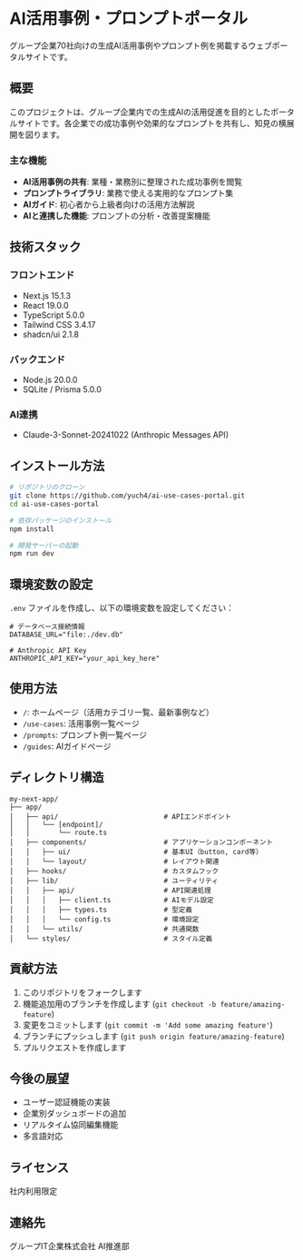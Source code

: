 # AI活用事例・プロンプトポータル

グループ企業70社向けの生成AI活用事例やプロンプト例を掲載するウェブポータルサイトです。

## 概要

このプロジェクトは、グループ企業内での生成AIの活用促進を目的としたポータルサイトです。各企業での成功事例や効果的なプロンプトを共有し、知見の横展開を図ります。

### 主な機能

- **AI活用事例の共有**: 業種・業務別に整理された成功事例を閲覧
- **プロンプトライブラリ**: 業務で使える実用的なプロンプト集
- **AIガイド**: 初心者から上級者向けの活用方法解説
- **AIと連携した機能**: プロンプトの分析・改善提案機能

## 技術スタック

### フロントエンド
- Next.js 15.1.3
- React 19.0.0
- TypeScript 5.0.0
- Tailwind CSS 3.4.17
- shadcn/ui 2.1.8

### バックエンド
- Node.js 20.0.0
- SQLite / Prisma 5.0.0

### AI連携
- Claude-3-Sonnet-20241022 (Anthropic Messages API)

## インストール方法

```bash
# リポジトリのクローン
git clone https://github.com/yuch4/ai-use-cases-portal.git
cd ai-use-cases-portal

# 依存パッケージのインストール
npm install

# 開発サーバーの起動
npm run dev
```

## 環境変数の設定

`.env` ファイルを作成し、以下の環境変数を設定してください：

```
# データベース接続情報
DATABASE_URL="file:./dev.db"

# Anthropic API Key
ANTHROPIC_API_KEY="your_api_key_here"
```

## 使用方法

- `/`: ホームページ（活用カテゴリ一覧、最新事例など）
- `/use-cases`: 活用事例一覧ページ
- `/prompts`: プロンプト例一覧ページ
- `/guides`: AIガイドページ

## ディレクトリ構造

```
my-next-app/
├── app/
│   ├── api/                          # APIエンドポイント
│   │   └── [endpoint]/
│   │       └── route.ts
│   ├── components/                   # アプリケーションコンポーネント
│   │   ├── ui/                       # 基本UI（button, card等）
│   │   └── layout/                   # レイアウト関連
│   ├── hooks/                        # カスタムフック
│   ├── lib/                          # ユーティリティ
│   │   ├── api/                      # API関連処理
│   │   │   ├── client.ts             # AIモデル設定
│   │   │   ├── types.ts              # 型定義
│   │   │   └── config.ts             # 環境設定
│   │   └── utils/                    # 共通関数
│   └── styles/                       # スタイル定義
```

## 貢献方法

1. このリポジトリをフォークします
2. 機能追加用のブランチを作成します (`git checkout -b feature/amazing-feature`)
3. 変更をコミットします (`git commit -m 'Add some amazing feature'`)
4. ブランチにプッシュします (`git push origin feature/amazing-feature`)
5. プルリクエストを作成します

## 今後の展望

- ユーザー認証機能の実装
- 企業別ダッシュボードの追加
- リアルタイム協同編集機能
- 多言語対応

## ライセンス

社内利用限定

## 連絡先

グループIT企業株式会社 AI推進部
